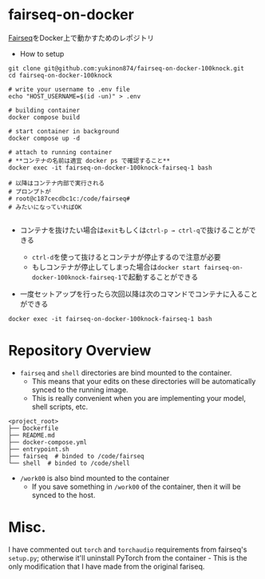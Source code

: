 # fairseq-on-docker

[Fairseq](https://github.com/pytorch/fairseq)をDocker上で動かすためのレポジトリ

- How to setup
```How to setup
git clone git@github.com:yukinon874/fairseq-on-docker-100knock.git
cd fairseq-on-docker-100knock

# write your username to .env file
echo "HOST_USERNAME=$(id -un)" > .env

# building container
docker compose build

# start container in background
docker compose up -d

# attach to running container
# **コンテナの名前は適宜 docker ps で確認すること**
docker exec -it fairseq-on-docker-100knock-fairseq-1 bash

# 以降はコンテナ内部で実行される
# プロンプトが
# root@c187cecdbc1c:/code/fairseq#
# みたいになっていればOK


```
- コンテナを抜けたい場合は`exit`もしくは`ctrl-p → ctrl-q`で抜けることができる
    - `ctrl-d`を使って抜けるとコンテナが停止するので注意が必要
    - もしコンテナが停止してしまった場合は`docker start fairseq-on-docker-100knock-fairseq-1`で起動することができる

- 一度セットアップを行ったら次回以降は次のコマンドでコンテナに入ることができる
```
docker exec -it fairseq-on-docker-100knock-fairseq-1 bash
```

# Repository Overview

- `fairseq` and `shell` directories are bind mounted to the container.
  - This means that your edits on these directories will be automatically synced to the running image.
  - This is really convenient when you are implementing your model, shell scripts, etc.

```
<project_root>
├── Dockerfile
├── README.md
├── docker-compose.yml
├── entrypoint.sh
├── fairseq  # binded to /code/fairseq
└── shell  # binded to /code/shell
```

- `/work00` is also bind mounted to the container
  - If you save something in `/work00` of the container, then it will be synced to the host.

# Misc.

I have commented out `torch` and `torchaudio` requirements from fairseq's `setup.py`; 
otherwise it'll uninstall PyTorch from the container - This is the only modification that I have made from the original fariseq.
